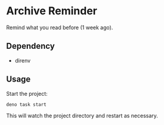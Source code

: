 # Archive Reminder

Remind what you read before (1 week ago).

## Dependency

- direnv

## Usage

Start the project:

```
deno task start
```

This will watch the project directory and restart as necessary.
